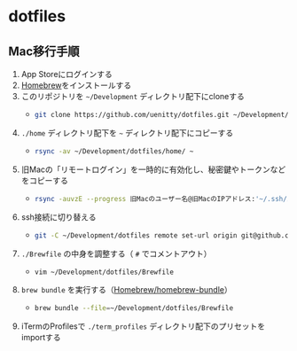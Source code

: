 # dotfiles

## Mac移行手順

1. App Storeにログインする
1. [Homebrew](https://github.com/Homebrew/brew)をインストールする
1. このリポジトリを `~/Development` ディレクトリ配下にcloneする
    - ```sh
      git clone https://github.com/uenitty/dotfiles.git ~/Development/dotfiles
      ```
1. `./home` ディレクトリ配下を `~` ディレクトリ配下にコピーする
    - ```sh
      rsync -av ~/Development/dotfiles/home/ ~
      ```
1. 旧Macの「リモートログイン」を一時的に有効化し、秘密鍵やトークンなどをコピーする
    - ```sh
      rsync -auvzE --progress 旧Macのユーザー名@旧MacのIPアドレス:'~/.ssh/id_*' ~/.ssh
      ```
1. ssh接続に切り替える
    - ```sh
      git -C ~/Development/dotfiles remote set-url origin git@github.com:uenitty/dotfiles.git
      ```
1. `./Brewfile` の中身を調整する（ `#` でコメントアウト）
    - ```sh
      vim ~/Development/dotfiles/Brewfile
      ```
1. `brew bundle` を実行する（[Homebrew/homebrew-bundle](https://github.com/Homebrew/homebrew-bundle)）
    - ```sh
      brew bundle --file=~/Development/dotfiles/Brewfile
      ```
1. iTermのProfilesで `./term_profiles` ディレクトリ配下のプリセットをimportする
